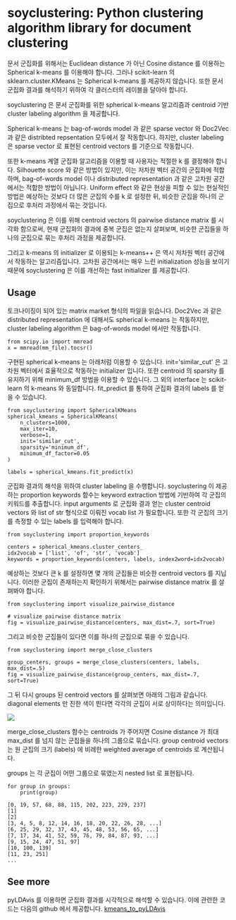 # soyclustering: Python clustering algorithm library for document clustering

문서 군집화를 위해서는 Euclidean distance 가 아닌 Cosine distance 를 이용하는 Spherical k-means 를 이용해야 합니다. 그러나 scikit-learn 의 sklearn.cluster.KMeans 는 Spherical k-means 를 제공하지 않습니다. 또한 문서 군집화 결과를 해석하기 위하여 각 클러스터의 레이블을 달아야 합니다. 

soyclustering 은 문서 군집화를 위한 spherical k-means 알고리즘과 centroid 기반 cluster labeling algorithm 을 제공합니다.

Spherical k-means 는 bag-of-words model 과 같은 sparse vector 와 Doc2Vec 과 같은 distribted repsentation 모두에서 잘 작동합니다. 하지만, cluster labeling 은 sparse vector 로 표현된 centroid vectors 를 기준으로 작동합니다.

또한 k-means 계열 군집화 알고리즘을 이용할 때 사용자는 적절한 k 를 결정해야 합니다. Silhouette score 와 같은 방법이 있지만, 이는 저차원 벡터 공간의 군집화에 적합하며, bag-of-words model 이나 distributed representation 과 같은 고차원 공간에서는 적합한 방법이 아닙니다. Uniform effect 와 같은 현상을 피할 수 있는 현실적인 방법은 예상하는 것보다 더 많은 군집의 수를 k 로 설정한 뒤, 비슷한 군집을 하나의 군집으로 후처리 과정에서 묶는 것입니다.

soyclustering 은 이를 위해 centroid vectors 의 pairwise distance matrix 를 시각화 함으로써, 현재 군집화의 결과에 중복 군집은 없는지 살펴보며, 비슷한 군집들을 하나의 군집으로 묶는 후처리 과정을 제공합니다.

그리고 k-means 의 initializer 로 이용되는 k-means++ 은 역시 저차원 벡터 공간에서 작동하는 알고리즘입니다. 고차원 공간에서는 매우 느린 initialization 성능을 보이기 때문에 soyclustering 은 이를 개선하는 fast initializer 를 제공합니다.

## Usage

토크나이징이 되어 있는 matrix market 형식의 파일을 읽습니다. Doc2Vec 과 같은 distributed representation 에 대해서도 spherical k-means 는 작동하지만, cluster labeling algorithm 은 bag-of-words model 에서만 작동합니다.

    from scipy.io import mmread
    x = mmread(mm_file).tocsr()

구현된 spherical k-means 는 아래처럼 이용할 수 있습니다. init='similar_cut' 은 고차원 벡터에서 효율적으로 작동하는 initializer 입니다. 또한 centroid 의 sparsity 를 유지하기 위해 minimum_df 방법을 이용할 수 있습니다. 그 외의 interface 는 scikit-learn 의 k-means 와 동일합니다. fit_predict 를 통하여 군집화 결과의 labels 를 얻을 수 있습니다.

    from soyclustering import SphericalKMeans
    spherical_kmeans = SphericalKMeans(
        n_clusters=1000,
        max_iter=10,
        verbose=1,
        init='similar_cut',
        sparsity='minimum_df', 
        minimum_df_factor=0.05
    )

    labels = spherical_kmeans.fit_predict(x)

군집화 결과의 해석을 위하여 cluster labeling 을 수행합니다. soyclustering 이 제공하는 proportion keywords 함수는 keyword extraction 방법에 기반하여 각 군집의 키워드를 추출합니다. input arguments 로 군집화 결과 얻는 cluster centroid vectors 와 list of str 형식으로 이뤄진 vocab list 가 필요합니다. 또한 각 군집의 크기를 측정할 수 있는 labels 를 입력해야 합니다.

    from soyclustering import proportion_keywords
    
    centers = spherical_kmeans.cluster_centers_
    idx2vocab = ['list', 'of', 'str', 'vocab']
    keywords = proportion_keywords(centers, labels, index2word=idx2vocab)

예상하는 것보다 큰 k 를 설정하면 몇 개의 군집들은 비슷한 centroid vectors 를 지닙니다. 이러한 군집이 존재하는지 확인하기 위해서는 pairwise distance matrix 를 살펴봐야 합니다.

    from soyclustering import visualize_pairwise_distance

    # visualize pairwise distance matrix
    fig = visualize_pairwise_distance(centers, max_dist=.7, sort=True)

그리고 비슷한 군집들이 있다면 이를 하나의 군집으로 묶을 수 있습니다.

    from soyclustering import merge_close_clusters

    group_centers, groups = merge_close_clusters(centers, labels, max_dist=.5)
    fig = visualize_pairwise_distance(group_centers, max_dist=.7, sort=True)

그 뒤 다시 groups 된 centroid vectors 를 살펴보면 아래의 그림과 같습니다. diagonal elements 만 진한 색이 띈다면 각각의 군집이 서로 상이하다는 의미입니다.

![](https://github.com/lovit/clustering4docs/blob/master/assets/merge_similar_clusters.png)

merge_close_clusters 함수는 centroids 가 주어지면 Cosine distance 가 최대 max_dist 를 넘지 않는 군집들을 하나의 그룹으로 묶습니다. group centroid vectors 는 원 군집의 크기 (labels) 에 비례한 weighted average of centroids 로 계산됩니다.

groups 는 각 군집이 어떤 그룹으로 묶였는지 nested list 로 표현됩니다.

    for group in groups:
        print(group)

    [0, 19, 57, 68, 88, 115, 202, 223, 229, 237]
    [1]
    [2]
    [3, 4, 5, 8, 12, 14, 16, 18, 20, 22, 26, 28, ...]
    [6, 25, 29, 32, 37, 43, 45, 48, 53, 56, 65, ...]
    [7, 17, 34, 41, 52, 59, 76, 79, 84, 87, 93, ...]
    [9, 15, 24, 47, 51, 97]
    [10, 100, 139]
    [11, 23, 251]
    ...

## See more

pyLDAvis 를 이용하면 군집화 결과를 시각적으로 해석할 수 있습니다. 이에 관련한 코드는 다음의 github 에서 제공합니다. [kmeans_to_pyLDAvis](https://github.com/lovit/kmeans_to_pyLDAvis)